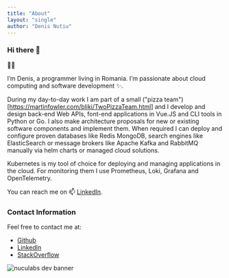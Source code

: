 ```yaml
---
title: "About"
layout: "single"
author: "Denis Nutiu"
---
```

### Hi there 👋

🧑‍💻

I’m Denis, a programmer living in Romania. I’m passionate about cloud computing 
and software development ✨.

During my day-to-day work I am part of a small ("pizza team")[https://martinfowler.com/bliki/TwoPizzaTeam.html] and I develop and design back-end Web APIs, font-end applications in Vue.JS and CLI tools in Python or Go. I also make architecture proposals for new or existing software components and implement them.
When required I can deploy and configure proven databases like Redis MongoDB, search engines like ElasticSearch or message brokers like Apache Kafka and RabbitMQ manually via helm charts or managed cloud solutions.

Kubernetes is my tool of choice for deploying and managing applications in the cloud. For monitoring them I use Prometheus, Loki, Grafana and OpenTelemetry.

You can reach me on 📫 [LinkedIn](https://www.linkedin.com/in/denisnutiu/).

### Contact Information
Feel free to contact me at:

- [Github](https://github.com/dnutiu)
- [LinkedIn](https://linkedin.com/in/denisnutiu)
- [StackOverflow](https://stackoverflow.com/users/4092044/denis-nutiu)

![nuculabs dev banner](/images/blog-banner.webp)
